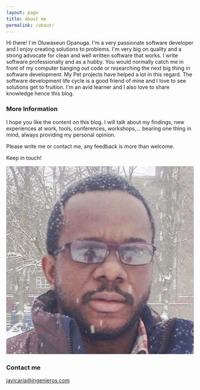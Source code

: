 ```yaml
---
layout: page
title: About me
permalink: /about/
---
```


Hi there! I´m Oluwaseun Opanuga. 
I'm a very passionate software developer and I enjoy creating solutions to problems. I'm very big on quality and a strong advocate for clean and well written software that works. 
I write software professionally and as a hubby. You would normally catch me in front of my computer banging out code or researching the next big thing in software development. My
Pet projects have helped a lot in this regard. The software development life cycle is a good friend of mine and I love to see solutions get to fruition. I'm an avid learner and I 
also love to share knowledge hence this blog.

### More Information

I hope you like the content on this blog. I will talk about my findings, new experiences at work, tools, conferences, workshops,... bearing one thing in mind, always providing my 
personal opinion.

Please write me or contact me, any feedback is more than welcome.

Keep in touch!

![Image description](/images/me.jpg)

### Contact me

[javicaria@ingenieros.com](mailto:javicaria@ingenieros.com)
